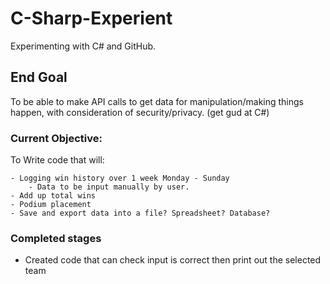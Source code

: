 # C-Sharp-Experient
Experimenting with C# and GitHub.

## End Goal
To be able to make API calls to get data for manipulation/making things happen, with consideration of security/privacy.
(get gud at C#)

### Current Objective:
To Write code that will:

    - Logging win history over 1 week Monday - Sunday
        - Data to be input manually by user.
    - Add up total wins
    - Podium placement
    - Save and export data into a file? Spreadsheet? Database?


### Completed stages

  - Created code that can check input is correct then print out the selected team
